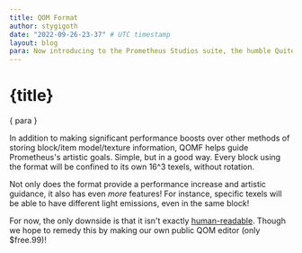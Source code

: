 ```yaml
---
title: QOM Format
author: stygigoth
date: "2022-09-26-23-37" # UTC timestamp
layout: blog
para: Now introducing to the Prometheus Studios suite, the humble Quite OK Model Format. QOMF is a modification to the wonderful QOI Format to extrapolate to 3d space.
---
```


<script>
  import LineBreak from '../../../components/line-break.svelte';
  import DoubleLineBreak from '../../../components/double-line-break.svelte';
</script>

# {title}

<DoubleLineBreak />

{ para }

<LineBreak />

In addition to making significant performance boosts over other methods of storing block/item model/texture information, QOMF helps guide Prometheus's artistic goals. Simple, but in a good way. Every block using the format will be confined to its own 16^3 texels, without rotation.

<LineBreak />

Not only does the format provide a performance increase and artistic guidance, it also has even *more* features! For instance, specific texels will be able to have different light emissions, even in the same block!

<LineBreak />

For now, the only downside is that it isn't exactly [human-readable](https://www.dropbox.com/scl/fi/m9x3g2m2l8xhwbo0bp6fn/The-Quite-OK-Model-Format.paper?dl=0&rlkey=rbtnjyy2cjrss6tqzztyvb0sh). Though we hope to remedy this by making our own public QOM editor (only $free.99)!
